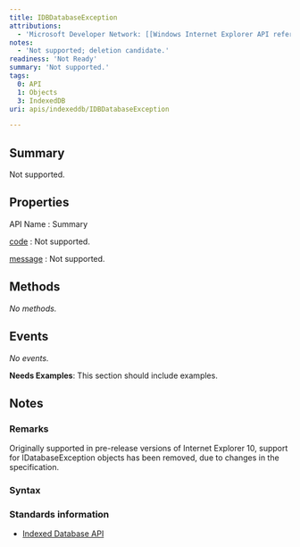 ```yaml
---
title: IDBDatabaseException
attributions:
  - 'Microsoft Developer Network: [[Windows Internet Explorer API reference](http://msdn.microsoft.com/en-us/library/ie/hh828809%28v=vs.85%29.aspx) Article]'
notes:
  - 'Not supported; deletion candidate.'
readiness: 'Not Ready'
summary: 'Not supported.'
tags:
  0: API
  1: Objects
  3: IndexedDB
uri: apis/indexeddb/IDBDatabaseException

---
```

## Summary

Not supported.

## Properties

API Name
:   Summary

[code](/apis/indexeddb/IDBDatabaseException/code)
:   Not supported.

[message](/apis/indexeddb/IDBDatabaseException/message)
:   Not supported.

## Methods

*No methods.*

## Events

*No events.*

**Needs Examples**: This section should include examples.

## Notes

### Remarks

Originally supported in pre-release versions of Internet Explorer 10, support for IDatabaseException objects has been removed, due to changes in the specification.

### Syntax

### Standards information

-   [Indexed Database API](http://go.microsoft.com/fwlink/p/?LinkId=224519)
